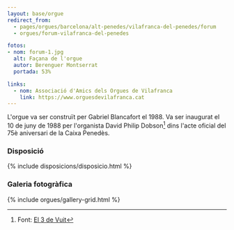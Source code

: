 ```yaml
---
layout: base/orgue
redirect_from:
  - pages/orgues/barcelona/alt-penedes/vilafranca-del-penedes/forum
  - orgues/forum-vilafranca-del-penedes

fotos:
- nom: forum-1.jpg
  alt: Façana de l'orgue
  autor: Berenguer Montserrat
  portada: 53%

links:
  - nom: Associació d'Amics dels Orgues de Vilafranca
    link: https://www.orguesdevilafranca.cat
---
```


L'orgue va ser construït per Gabriel Blancafort el 1988. Va ser inaugurat el 10 de juny de 1988 per l'organista David Philip Dobson[^1] dins
l'acte oficial del 75è aniversari de la Caixa Penedès.

### Disposició

{% include disposicions/disposicio.html %}

### Galeria fotogràfica

{% include orgues/gallery-grid.html %}

[^1]: Font: [El 3 de Vuit](https://xacpremsa.cultura.gencat.cat/pandora/viewer.vm?id=0001358751&page=20)
